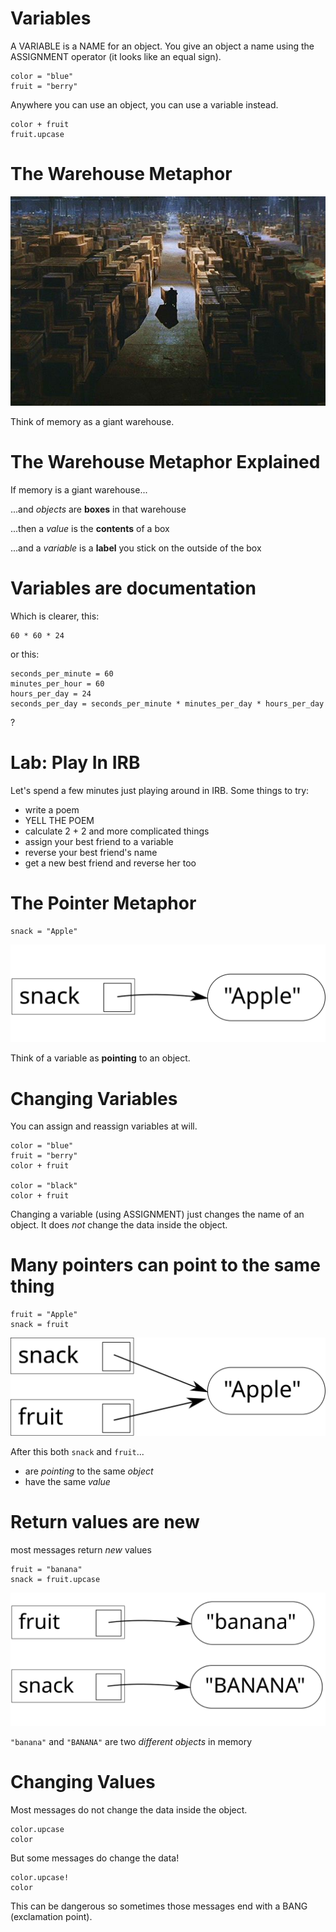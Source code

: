 <!-- next_step "nil" -->

# Variables

A VARIABLE is a NAME for an object. You give an object a name using the ASSIGNMENT operator (it looks like an equal sign).

    color = "blue"
    fruit = "berry"

Anywhere you can use an object, you can use a variable instead.

    color + fruit
    fruit.upcase

# The Warehouse Metaphor

![Warehouse from Raiders of the Lost Ark](img/warehouse.jpg)

Think of memory as a giant warehouse.

# The Warehouse Metaphor Explained

If memory is a giant warehouse...

...and *objects* are **boxes** in that warehouse

...then a *value* is the **contents** of a box

...and a *variable* is a **label** you stick on the outside of the box

# Variables are documentation

Which is clearer, this:

    60 * 60 * 24

or this:

    seconds_per_minute = 60
    minutes_per_hour = 60
    hours_per_day = 24
    seconds_per_day = seconds_per_minute * minutes_per_day * hours_per_day

?

# Lab: Play In IRB

Let's spend a few minutes just playing around in IRB. Some things to try:

* write a poem
* YELL THE POEM
* calculate 2 + 2 and more complicated things
* assign your best friend to a variable
* reverse your best friend's name
* get a new best friend and reverse her too

# The Pointer Metaphor

    snack = "Apple"

![snack-apple](img/snack-apple.svg)

Think of a variable as **pointing** to an object.

# Changing Variables

You can assign and reassign variables at will.

    color = "blue"
    fruit = "berry"
    color + fruit
    
    color = "black"
    color + fruit
    
Changing a variable (using ASSIGNMENT) just changes the name of an object. It does *not* change the data inside the object.

# Many pointers can point to the same thing

    fruit = "Apple"
    snack = fruit

![snack-fruit](img/snack-fruit.svg)

After this both `snack` and `fruit`...

  * are *pointing* to the same *object*
  * have the same *value*

# Return values are new

most messages return *new* values

    fruit = "banana"
    snack = fruit.upcase

![fruit-banana-snack-banana](img/fruit-banana-snack-banana.svg)

`"banana"` and `"BANANA"` are two *different objects* in memory

# Changing Values

Most messages do not change the data inside the object.

    color.upcase
    color

But some messages do change the data!
    
    color.upcase!
    color

This can be dangerous so sometimes those messages end with a BANG (exclamation point).

